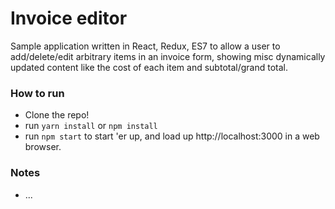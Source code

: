 # Invoice editor

Sample application written in React, Redux, ES7 to allow a user to add/delete/edit arbitrary items in an invoice form,
showing misc dynamically updated content like the cost of each item and subtotal/grand total.

### How to run

- Clone the repo!
- run `yarn install` or `npm install`
- run `npm start` to start 'er up, and load up http://localhost:3000 in a web browser.

### Notes

- ...
